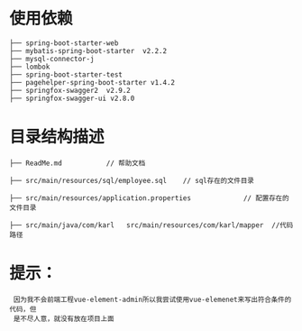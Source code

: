 # 使用依赖
    ├── spring-boot-starter-web 
    ├── mybatis-spring-boot-starter  v2.2.2
    ├── mysql-connector-j
    ├── lombok 
    ├── spring-boot-starter-test 
    ├── pagehelper-spring-boot-starter v1.4.2
    ├── springfox-swagger2  v2.9.2
    ├── springfox-swagger-ui v2.8.0

# 目录结构描述
    ├── ReadMe.md           // 帮助文档
    
    ├── src/main/resources/sql/employee.sql    // sql存在的文件目录
    
    ├── src/main/resources/application.properties             // 配置存在的文件目录
    
    ├── src/main/java/com/karl   src/main/resources/com/karl/mapper  //代码路径
    
 # 提示：
     因为我不会前端工程vue-element-admin所以我尝试使用vue-elemenet来写出符合条件的代码，但
     是不尽人意，就没有放在项目上面


 
 
